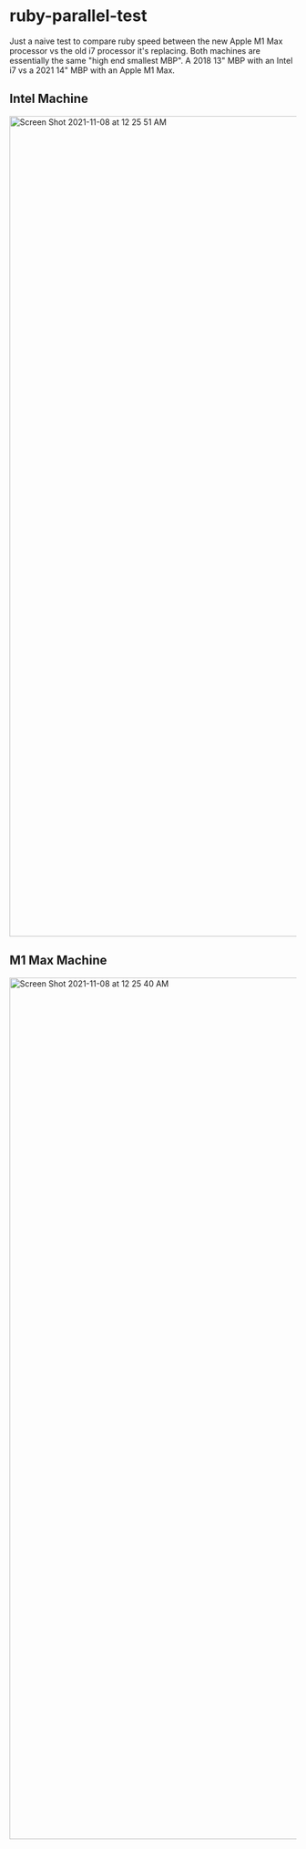 # ruby-parallel-test
Just a naive test to compare ruby speed between the new Apple M1 Max processor vs the old i7 processor it's replacing. Both machines are essentially the same "high end smallest MBP". A 2018 13" MBP with an Intel i7 vs a 2021 14" MBP with an Apple M1 Max.

## Intel Machine
<img width="1440" alt="Screen Shot 2021-11-08 at 12 25 51 AM" src="https://user-images.githubusercontent.com/1313339/140698777-b385a1cf-181d-4d17-bbea-279ae84dd9a5.png">

## M1 Max Machine
<img width="1512" alt="Screen Shot 2021-11-08 at 12 25 40 AM" src="https://user-images.githubusercontent.com/1313339/140698806-d8d86ab3-c3c1-4136-8b45-6f51f51a65fe.png">
